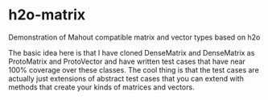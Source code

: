 h2o-matrix
==========

Demonstration of Mahout compatible matrix and vector types based on h2o

The basic idea here is that I have cloned DenseMatrix and DenseMatrix as ProtoMatrix and ProtoVector and
have written test cases that have near 100% coverage over these classes.  The cool thing is that the
test cases are actually just extensions of abstract test cases that you can extend with methods that
create your kinds of matrices and vectors.
